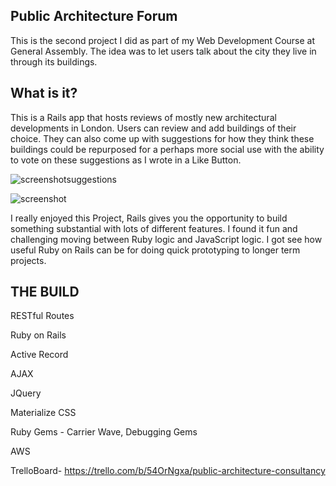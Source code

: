 Public Architecture Forum
-------------------------

This is the second project I did as part of my Web Development Course at General Assembly. The idea was to let users talk about the city they live in through its buildings. 


What is it?
-----------

This is a Rails app that hosts reviews of mostly new architectural developments in London. Users can review and add buildings of their choice. They can also come up with suggestions for how they think these buildings could be repurposed for a perhaps more social use with the ability to vote on these suggestions as I wrote in a Like Button.

![screenshotsuggestions](https://cloud.githubusercontent.com/assets/9989447/10041184/42b4a4a0-61da-11e5-915e-1f23cdb828cf.png)

![screenshot](https://cloud.githubusercontent.com/assets/9989447/10041215/6794d1d2-61da-11e5-8975-a77271f89b98.png)


I really enjoyed this Project, Rails gives you the opportunity to build something substantial with lots of different features. I found it fun and challenging moving between Ruby logic and JavaScript logic. I got see how useful Ruby on Rails can be for doing quick prototyping to longer term projects.

THE BUILD
---------
RESTful Routes

Ruby on Rails

Active Record

AJAX

JQuery

Materialize CSS

Ruby Gems - Carrier Wave, Debugging Gems

AWS

TrelloBoard- https://trello.com/b/54OrNgxa/public-architecture-consultancy
